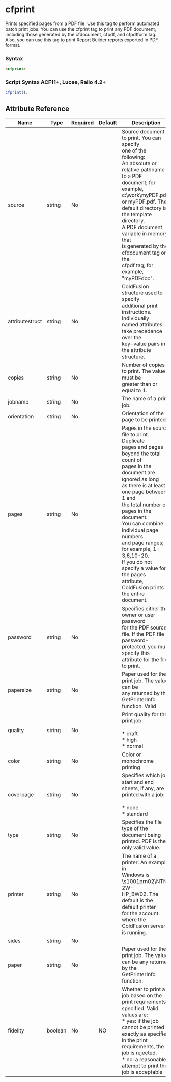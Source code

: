# cfprint

Prints specified pages from a PDF file. Use this tag to perform automated batch print jobs. 
 You can use the cfprint tag to print any PDF document, including those generated by the 
 cfdocument, cfpdf, and cfpdfform tag. Also, you can use this tag to print Report Builder 
 reports exported in PDF format.

### Syntax

```html
<cfprint>
```

### Script Syntax ACF11+, Lucee, Railo 4.2+

```javascript
cfprint();
```

## Attribute Reference

| Name | Type | Required | Default | Description |
| --- | --- | --- | --- | --- |
| source | string | No |  | Source document to print. You can specify <br /> one of the following: <br />An absolute or relative pathname to a PDF <br /> document; for example, <br /> c:\work\myPDF.pdf or myPDF.pdf. The <br /> default directory is the template directory. <br />A PDF document variable in memory that <br /> is generated by the cfdocument tag or the <br /> cfpdf tag; for example, "myPDFdoc". |
| attributestruct | string | No |  | ColdFusion structure used to specify <br /> additional print instructions. Individually <br /> named attributes take precedence over the <br /> key-value pairs in the attribute structure. |
| copies | string | No |  | Number of copies to print. The value must be <br /> greater than or equal to 1. |
| jobname | string | No |  | The name of a print job. |
| orientation | string | No |  | Orientation of the page to be printed. |
| pages | string | No |  | Pages in the source file to print. Duplicate <br /> pages and pages beyond the total count of <br /> pages in the document are ignored as long <br /> as there is at least one page between 1 and <br /> the total number of pages in the document. <br /> You can combine individual page numbers <br /> and page ranges; for example, 1-3,6,10-20. <br /> If you do not specify a value for the pages <br /> attribute, ColdFusion prints the entire <br /> document. |
| password | string | No |  | Specifies either the owner or user password <br /> for the PDF source file. If the PDF file is <br /> password-protected, you must specify this <br /> attribute for the file to print. |
| papersize | string | No |  | Paper used for the print job. The value can be <br /> any returned by the GetPrinterInfo <br /> function. Valid |
| quality | string | No |  | Print quality for the print job:<br /><br /> * draft<br /> * high<br /> * normal |
| color | string | No |  | Color or monochrome printing |
| coverpage | string | No |  | Specifies which job start and end sheets, if any, are printed with a job:<br /><br /> * none<br /> * standard |
| type | string | No |  | Specifies the file type of the document being <br /> printed. PDF is the only valid value. |
| printer | string | No |  | The name of a printer. An example in <br /> Windows is \s1001prn02\NTN-2W- <br /> HP_BW02. The default is the default printer <br /> for the account where the ColdFusion server <br /> is running. |
| sides | string | No |  |  |
| paper | string | No |  | Paper used for the print job. The value can be any returned by the GetPrinterInfo function. |
| fidelity | boolean | No | NO | Whether to print a job based on the print requirements specified. Valid values are:<br /> * yes: if the job cannot be printed exactly as specified in the print requirements, the job is rejected.<br /> * no: a reasonable attempt to print the job is acceptable |
